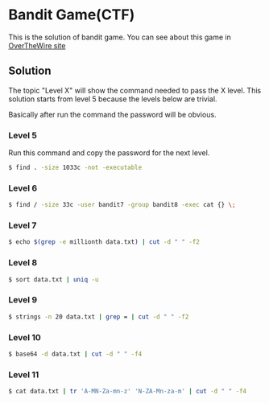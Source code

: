 # Bandit Game(CTF)
This is the solution of bandit game. You can see about this game in [OverTheWire site](http://overthewire.org/wargames/)

## Solution
The topic "Level X" will show the command needed to pass the X level. This solution starts from level 5 because the levels below are trivial.

Basically after run the command the password will be obvious.

### Level 5
Run this command and copy the password for the next level.

```bash
$ find . -size 1033c -not -executable
```
### Level 6

```bash
$ find / -size 33c -user bandit7 -group bandit8 -exec cat {} \;
```
### Level 7

```bash
$ echo $(grep -e millionth data.txt) | cut -d " " -f2
```
### Level 8

```bash
$ sort data.txt | uniq -u
```
### Level 9

```bash
$ strings -n 20 data.txt | grep = | cut -d " " -f2
```

### Level 10
```bash
$ base64 -d data.txt | cut -d " " -f4
```

### Level 11

```bash
$ cat data.txt | tr 'A-MN-Za-mn-z' 'N-ZA-Mn-za-m' | cut -d " " -f4
```

